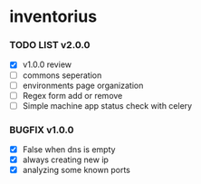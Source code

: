 # inventorius

### TODO LIST v2.0.0

- [x] v1.0.0 review
- [ ] commons seperation
- [ ] environments page organization
- [ ] Regex form add or remove
- [ ] Simple machine app status check with celery

### BUGFIX v1.0.0

- [x] False when dns is empty
- [x] always creating new ip
- [x] analyzing some known ports